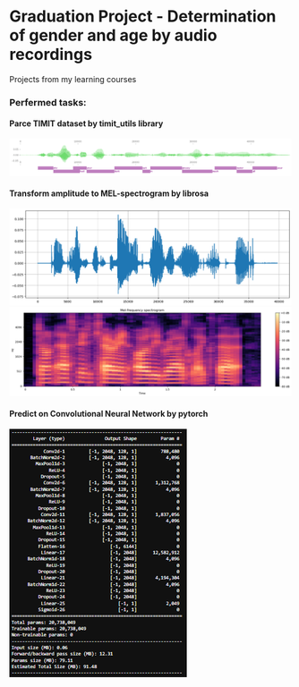 # Graduation Project - Determination of gender and age by audio recordings
Projects from my learning courses
### Perfermed tasks:
#### Parce TIMIT dataset by timit_utils library
<picture>
  <source media="(prefers-color-scheme: dark)" srcset="https://github.com/KaraVVI/GraduationProject/blob/main/timit_utils.png">
  <source media="(prefers-color-scheme: light)" srcset="https://github.com/KaraVVI/GraduationProject/blob/main/timit_utils.png">
  <img alt="Amplitude" src="https://github.com/KaraVVI/GraduationProject/blob/main/timit_utils.png">
</picture>

#### Transform amplitude to MEL-spectrogram by librosa
<picture>
  <source media="(prefers-color-scheme: dark)" srcset="https://github.com/KaraVVI/GraduationProject/blob/main/amplitude.png">
  <source media="(prefers-color-scheme: light)" srcset="https://github.com/KaraVVI/GraduationProject/blob/main/amplitude.png">
  <img alt="Amplitude" src="https://github.com/KaraVVI/GraduationProject/blob/main/amplitude.png">
</picture>
<picture>
  <source media="(prefers-color-scheme: dark)" srcset="https://github.com/KaraVVI/GraduationProject/blob/main/MEL-spec.png">
  <source media="(prefers-color-scheme: light)" srcset="https://github.com/KaraVVI/GraduationProject/blob/main/MEL-spec.png">
  <img alt="MEL" src="https://github.com/KaraVVI/GraduationProject/blob/main/MEL-spec.png">
</picture>

#### Predict on Convolutional Neural Network by pytorch
<picture>
  <source media="(prefers-color-scheme: dark)" srcset="https://github.com/KaraVVI/GraduationProject/blob/main/model.png">
  <source media="(prefers-color-scheme: light)" srcset="https://github.com/KaraVVI/GraduationProject/blob/main/model.png">
  <img alt="MEL" src="https://github.com/KaraVVI/GraduationProject/blob/main/model.png">
</picture>
